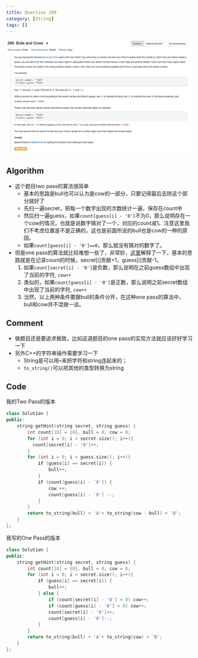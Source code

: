 ```yaml
---
title: Question 299
category: [String]
tags: []
---
```


![Description](../Assets/Figure/question299.png)

## Algorithm 

- 这个题目two pass的算法很简单
    - 基本的思路是bull也可以认为是cow的一部分，只要记得最后去除这个部分就好了
    - 先扫一遍secret，把每一个数字出现的次数统计一遍，保存在count中
    - 然后扫一遍guess，如果`count[guess[i] - '0']`不为0，那么说明存在一个cow的情况，也就是说数字猜对了一个，对应的count减1。注意这里我们不考虑位置是不是正确的，这也是前面所说的bull也是cow的一种的原因。
    - 如果`count[guess[i] - '0']==0`，那么就没有猜对的数字了。
- 但是one pass的算法就比较难想一些了，非常妙，[这里](https://leetcode.com/discuss/67031/one-pass-java-solution)解释了一下，基本的思路就是在记录count的时候，secret[i]贡献+1，guess[i]贡献-1。
    1. 如果`count[secret[i] - '0']`是负数，那么说明在之前guess数组中出现了当前的字符, `cow++`
    2. 类似的，如果`count[guess[i] - '0']`是正数，那么说明之前secret数组中出现了当前的字符, `cow++`
    3. 当然，以上两种条件要跟bull的条件分开，在这种one pass的算法中，bull和cow并不混做一谈。

## Comment

- 做题目还是要追求极致，比如这道题目的one pass的实现方法就应该好好学习一下
- 另外C++的字符串操作需要学习一下
    - String是可以用`+`来把字符和string连起来的；
    - `to_string()`可以把其他的类型转换为string

## Code

我的Two Pass的版本

```c++
class Solution {
public:
    string getHint(string secret, string guess) {
        int count[10] = {0}, bull = 0, cow = 0;
        for (int i = 0; i < secret.size(); i++){
          count[secret[i] - '0']++;  
        } 
        for (int i = 0; i < guess.size(); i++){
            if (guess[i] == secret[i]) {
                bull++;
            }
            if (count[guess[i] - '0']) {
                cow ++;
                count[guess[i] - '0'] --;
            }
        }
        return to_string(bull) + 'A'+ to_string(cow - bull) + 'B';
    }
};
```

我写的One Pass的版本

```c++
class Solution {
public:
    string getHint(string secret, string guess) {
        int count[10] = {0}, bull = 0, cow = 0;
        for (int i = 0; i < secret.size(); i++){
            if (guess[i] == secret[i]) {
                bull++;
            } else {
                if (count[secret[i] - '0'] < 0) cow++;
                if (count[guess[i] - '0'] > 0) cow++;
                count[secret[i] - '0']++;
                count[guess[i] - '0']--;
            }
        } 
        return to_string(bull) + 'A'+ to_string(cow) + 'B';
    }
};
```
